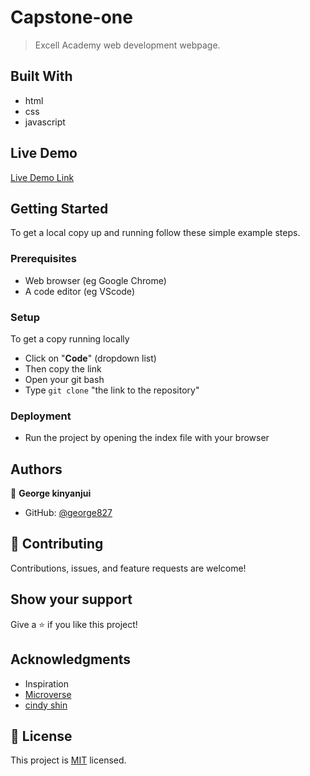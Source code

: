 # Capstone-one


> Excell Academy web development webpage.


## Built With

- html
- css
- javascript
## Live Demo 
[Live Demo Link](https://george827.github.io/Capstone-one/)

## Getting Started


To get a local copy up and running follow these simple example steps.

### Prerequisites

- Web browser (eg Google Chrome)
- A code editor (eg VScode)

### Setup
To get a copy running locally
- Click on "**Code**" (dropdown list)
- Then copy the link
- Open your git bash
- Type `git clone` "the link to the repository"

### Deployment
- Run the project by opening the index file with your browser 

## Authors

👤 **George kinyanjui**

- GitHub: [@george827](https://github.com/george827)

## 🤝 Contributing

Contributions, issues, and feature requests are welcome!

## Show your support

Give a ⭐️ if you like this project!


## Acknowledgments
- Inspiration
- [Microverse](https://github.com/microverseinc)
- [cindy shin](https://www.behance.net/gallery/29845175/CC-Global-Summit-2015)


## 📝 License

This project is [MIT](https://github.com/george827/Capstone-one/blob/main/LICENSE) licensed.

